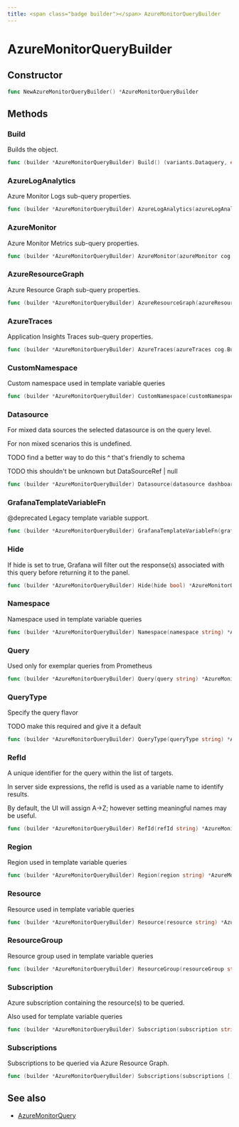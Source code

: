 ```yaml
---
title: <span class="badge builder"></span> AzureMonitorQueryBuilder
---
```

# <span class="badge builder"></span> AzureMonitorQueryBuilder

## Constructor

```go
func NewAzureMonitorQueryBuilder() *AzureMonitorQueryBuilder
```
## Methods

### <span class="badge object-method"></span> Build

Builds the object.

```go
func (builder *AzureMonitorQueryBuilder) Build() (variants.Dataquery, error)
```

### <span class="badge object-method"></span> AzureLogAnalytics

Azure Monitor Logs sub-query properties.

```go
func (builder *AzureMonitorQueryBuilder) AzureLogAnalytics(azureLogAnalytics cog.Builder[azuremonitor.AzureLogsQuery]) *AzureMonitorQueryBuilder
```

### <span class="badge object-method"></span> AzureMonitor

Azure Monitor Metrics sub-query properties.

```go
func (builder *AzureMonitorQueryBuilder) AzureMonitor(azureMonitor cog.Builder[azuremonitor.AzureMetricQuery]) *AzureMonitorQueryBuilder
```

### <span class="badge object-method"></span> AzureResourceGraph

Azure Resource Graph sub-query properties.

```go
func (builder *AzureMonitorQueryBuilder) AzureResourceGraph(azureResourceGraph cog.Builder[azuremonitor.AzureResourceGraphQuery]) *AzureMonitorQueryBuilder
```

### <span class="badge object-method"></span> AzureTraces

Application Insights Traces sub-query properties.

```go
func (builder *AzureMonitorQueryBuilder) AzureTraces(azureTraces cog.Builder[azuremonitor.AzureTracesQuery]) *AzureMonitorQueryBuilder
```

### <span class="badge object-method"></span> CustomNamespace

Custom namespace used in template variable queries

```go
func (builder *AzureMonitorQueryBuilder) CustomNamespace(customNamespace string) *AzureMonitorQueryBuilder
```

### <span class="badge object-method"></span> Datasource

For mixed data sources the selected datasource is on the query level.

For non mixed scenarios this is undefined.

TODO find a better way to do this ^ that's friendly to schema

TODO this shouldn't be unknown but DataSourceRef | null

```go
func (builder *AzureMonitorQueryBuilder) Datasource(datasource dashboard.DataSourceRef) *AzureMonitorQueryBuilder
```

### <span class="badge object-method"></span> GrafanaTemplateVariableFn

@deprecated Legacy template variable support.

```go
func (builder *AzureMonitorQueryBuilder) GrafanaTemplateVariableFn(grafanaTemplateVariableFn azuremonitor.GrafanaTemplateVariableQuery) *AzureMonitorQueryBuilder
```

### <span class="badge object-method"></span> Hide

If hide is set to true, Grafana will filter out the response(s) associated with this query before returning it to the panel.

```go
func (builder *AzureMonitorQueryBuilder) Hide(hide bool) *AzureMonitorQueryBuilder
```

### <span class="badge object-method"></span> Namespace

Namespace used in template variable queries

```go
func (builder *AzureMonitorQueryBuilder) Namespace(namespace string) *AzureMonitorQueryBuilder
```

### <span class="badge object-method"></span> Query

Used only for exemplar queries from Prometheus

```go
func (builder *AzureMonitorQueryBuilder) Query(query string) *AzureMonitorQueryBuilder
```

### <span class="badge object-method"></span> QueryType

Specify the query flavor

TODO make this required and give it a default

```go
func (builder *AzureMonitorQueryBuilder) QueryType(queryType string) *AzureMonitorQueryBuilder
```

### <span class="badge object-method"></span> RefId

A unique identifier for the query within the list of targets.

In server side expressions, the refId is used as a variable name to identify results.

By default, the UI will assign A->Z; however setting meaningful names may be useful.

```go
func (builder *AzureMonitorQueryBuilder) RefId(refId string) *AzureMonitorQueryBuilder
```

### <span class="badge object-method"></span> Region

Region used in template variable queries

```go
func (builder *AzureMonitorQueryBuilder) Region(region string) *AzureMonitorQueryBuilder
```

### <span class="badge object-method"></span> Resource

Resource used in template variable queries

```go
func (builder *AzureMonitorQueryBuilder) Resource(resource string) *AzureMonitorQueryBuilder
```

### <span class="badge object-method"></span> ResourceGroup

Resource group used in template variable queries

```go
func (builder *AzureMonitorQueryBuilder) ResourceGroup(resourceGroup string) *AzureMonitorQueryBuilder
```

### <span class="badge object-method"></span> Subscription

Azure subscription containing the resource(s) to be queried.

Also used for template variable queries

```go
func (builder *AzureMonitorQueryBuilder) Subscription(subscription string) *AzureMonitorQueryBuilder
```

### <span class="badge object-method"></span> Subscriptions

Subscriptions to be queried via Azure Resource Graph.

```go
func (builder *AzureMonitorQueryBuilder) Subscriptions(subscriptions []string) *AzureMonitorQueryBuilder
```

## See also

 * <span class="badge object-type-struct"></span> [AzureMonitorQuery](./object-AzureMonitorQuery.md)
